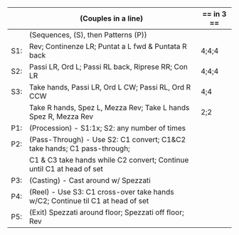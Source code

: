 ||(Couples in a line) | == in 3 == |
|-----|----|-----|
|| (Sequences, (S), then Patterns (P))||
|S1:| Rev; Continenze LR; Puntat a L fwd & Puntata R back |4;4;4|
|S2:| Passi LR, Ord L; Passi RL back, Riprese RR; Con LR |4;4;4|
|S3:| Take hands, Passi LR, Ord L CW; Passi RL, Ord R CCW |4;4|
||Take R hands, Spez L, Mezza Rev; Take L hands Spez R, Mezza Rev |2;2|
|P1:| (Procession) - S1:1x; S2: any number of times||
|P2:| (Pass-Through) - Use S2: C1 convert; C1&C2 take hands; C1 pass-through;||
||C1 & C3 take hands while C2 convert; Continue until C1 at head of set||
|P3:| (Casting) - Cast around w/ Spezzati ||
|P4:| (Reel) - Use S3: C1 cross-over take hands w/C2; Continue til C1 at head of set||
|P5:| (Exit) Spezzati around floor; Spezzati off floor; Rev ||
